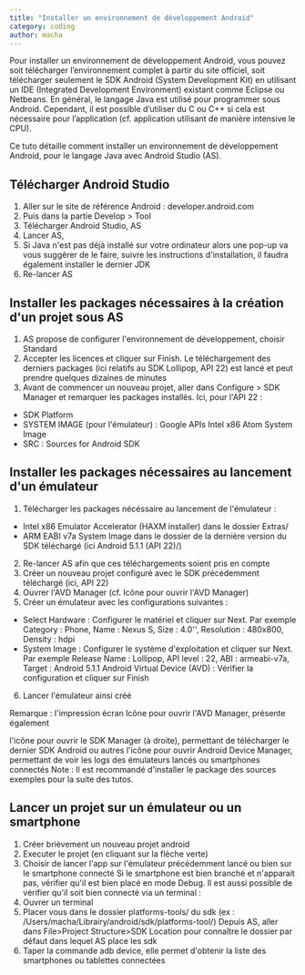 ```yaml
---
title: "Installer un environnement de développement Android"
category: coding
author: macha
---
```

Pour installer un environnement de développement Android, vous pouvez soit télécharger l’environnement complet à partir du site officiel, soit télécharger seulement le SDK Android (System Development Kit) en utilisant un IDE (Integrated Development Environment) existant comme Eclipse ou Netbeans.
En général, le langage Java est utilisé pour programmer sous Android. Cependant, il est possible d’utiliser du C ou C++ si cela est nécessaire pour l’application (cf. application utilisant de manière intensive le CPU).

Ce tuto détaille comment installer un environnement de développement Android, pour le langage Java avec Android Studio (AS).

## Télécharger Android Studio
1. Aller sur le site de référence Android : developer.android.com
2. Puis dans la partie Develop > Tool
3. Télécharger Android Studio, AS
4. Lancer AS,
5. Si Java n'est pas déjà installé sur votre ordinateur alors une pop-up va vous suggérer de le faire, suivre les instructions d'installation, il faudra également installer le dernier JDK
6. Re-lancer AS

##  Installer les packages nécessaires à la création d'un projet sous AS

1. AS propose de configurer l'environnement de développement, choisir Standard
2. Accepter les licences et cliquer sur Finish. Le téléchargement des derniers packages (ici relatifs au SDK Lollipop, API 22) est lancé et peut prendre quelques dizaines de minutes
3. Avant de commencer un nouveau projet, aller dans Configure > SDK Manager et remarquer les packages installés. Ici, pour l'API 22 :
 * SDK Platform
 * SYSTEM IMAGE (pour l'émulateur) : Google APIs Intel x86 Atom System Image
 * SRC : Sources for Android SDK


## Installer les packages nécessaires au lancement d'un émulateur
1. Télécharger les packages nécéssaire au lancement de l'émulateur :
 * Intel x86 Emulator Accelerator (HAXM installer) dans le dossier Extras/
 * ARM EABI v7a System Image dans le dossier de la dernière version du SDK téléchargé (ici Android 5.1.1 (API 22)/)
2. Re-lancer AS afin que ces téléchargements soient pris en compte
3. Créer un nouveau projet configuré avec le SDK précédemment téléchargé (ici, API 22)
4. Ouvrer l'AVD Manager (cf. Icône pour ouvrir l'AVD Manager)
5. Créer un émulateur avec les configurations suivantes :
* Select Hardware : Configurer le matériel et cliquer sur Next.
Par exemple Category : Phone, Name : Nexus S, Size : 4.0'', Resolution : 480x800, Density : hdpi
 * System Image : Configurer le système d'exploitation et cliquer sur Next. Par exemple Release Name : Lollipop, API level : 22, ABI : armeabi-v7a, Target : Android 5.1.1
Android Virtual Device (AVD) : Vérifier la configuration et cliquer sur Finish
6. Lancer l'émulateur ainsi créé

Remarque : l'impression écran Icône pour ouvrir l'AVD Manager, présente également

l'icône pour ouvrir le SDK Manager (à droite), permettant de télécharger le dernier SDK Android ou autres
l'icône pour ouvrir Android Device Manager, permettant de voir les logs des émulateurs lancés ou smartphones connectés
Note : Il est recommandé d'installer le package des sources exemples pour la suite des tutos.

## Lancer un projet sur un émulateur ou un smartphone

1. Créer brièvement un nouveau projet android
2. Executer le projet (en cliquant sur la flèche verte)
3. Choisir de lancer l'app sur l'émulateur précédemment lancé ou bien sur le smartphone connecté
Si le smartphone est bien branché et n'apparait pas, vérifier qu'il est bien placé en mode Debug.
Il est aussi possible de vérifier qu'il soit bien connecté via un terminal :
1. Ouvrer un terminal
2. Placer vous dans le dossier platforms-tools/ du sdk  (ex : /Users/macha/Librairy/android/sdk/platforms-tool/)
Depuis AS, aller dans File>Project Structure>SDK Location pour connaître le dossier par défaut dans lequel AS place les sdk
3. Taper la commande adb device, elle permet d'obtenir la liste des smartphones ou tablettes connectées

